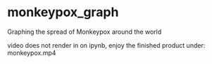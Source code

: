 # monkeypox_graph
Graphing the spread of Monkeypox around the world


video does not render in on ipynb, enjoy the finished product under: monkeypox.mp4
